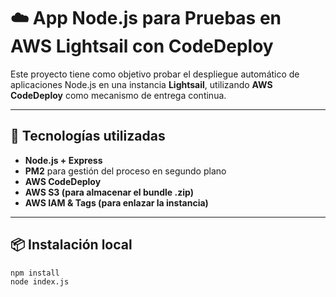 # ☁️ App Node.js para Pruebas en AWS Lightsail con CodeDeploy

Este proyecto tiene como objetivo probar el despliegue automático de aplicaciones Node.js en una instancia **Lightsail**, utilizando **AWS CodeDeploy** como mecanismo de entrega continua.

---

## 🚀 Tecnologías utilizadas

- **Node.js + Express**
- **PM2** para gestión del proceso en segundo plano
- **AWS CodeDeploy**
- **AWS S3 (para almacenar el bundle .zip)**
- **AWS IAM & Tags (para enlazar la instancia)**

---

## 📦 Instalación local

```bash
npm install
node index.js
